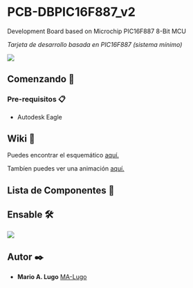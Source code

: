 # PCB-DBPIC16F887_v2
Development Board based on Microchip PIC16F887 8-Bit MCU


_Tarjeta de desarrollo basada en PIC16F887 (sistema mínimo)_

![](https://drive.google.com/uc?export=view&id=19XBJ0QlMIHbg9vegWUGyEqXRTqxzBaFq)

## Comenzando 🚀
### Pre-requisitos 📋

* Autodesk Eagle

## Wiki 📖

Puedes encontrar el esquemático [aquí.](https://drive.google.com/uc?export=view&id=1uyhpvZt8SFJf6NlxQCLjJcooKPEDv15b)

Tambíen puedes ver una animación [aquí.](https://drive.google.com/file/d/1QHlnzEpKdIGHd3vUw8_0l875WwWYaZXf/view?usp=sharing)

## Lista de Componentes 📖

## Ensable 🛠️

![](https://drive.google.com/uc?export=view&id=1PCVJMS5OCVGcx2QpUUYAr0coXK0wAjF2)


## Autor ✒️

* **Mario A. Lugo**  [MA-Lugo](https://github.com/MA-Lugo)

